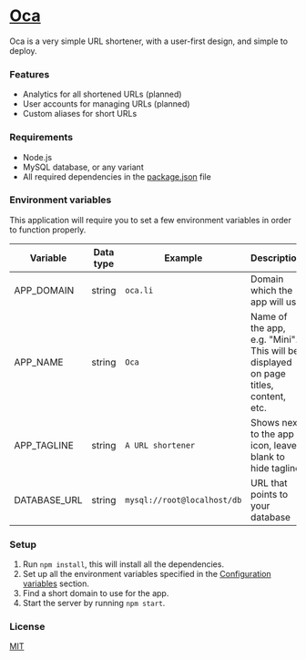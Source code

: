 # [Oca](https://oca.li)
Oca is a very simple URL shortener, with a user-first design, and simple to deploy.

### Features
- Analytics for all shortened URLs (planned)
- User accounts for managing URLs (planned)
- Custom aliases for short URLs

### Requirements
- Node.js
- MySQL database, or any variant
- All required dependencies in the [package.json](package.json) file

### Environment variables
This application will require you to set a few environment variables in order to function properly.

|Variable|Data type|Example|Description|
|--------|---------|-------|-----------|
|APP_DOMAIN|string|`oca.li`|Domain which the app will use|
|APP_NAME|string|`Oca`|Name of the app, e.g. "Mini". This will be displayed on page titles, content, etc.|
|APP_TAGLINE|string|`A URL shortener`|Shows next to the app icon, leave blank to hide tagline|
|DATABASE_URL|string|`mysql://root@localhost/db`|URL that points to your database|

### Setup
1. Run `npm install`, this will install all the dependencies.
2. Set up all the environment variables specified in the [Configuration variables](#configuration-variables) section.
3. Find a short domain to use for the app.
4. Start the server by running `npm start`.

### License
[MIT](LICENSE.txt)